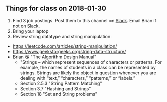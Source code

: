 Things for class on 2018-01-30
----

1. Find 3 job postings. Post them to this channel on [Slack](https://usf-cs-courses.slack.com/messages/C8Z51FXU6). Email Brian if not on Slack.
2. Bring your laptop
3. Review string datatype and string manipulation
  - https://leetcode.com/articles/string-manipulation/
  - https://www.geeksforgeeks.org/string-data-structure/
  - Brian 😘 "The Algorithm Design Manual"
    - "Strings – which represent sequences of characters or patterns. For example, the names of students in a class can be represented by strings. Strings are likely the object in question whenever you are dealing with “text,” “characters,” “patterns,” or “labels.”
    - Section 2.5.3 "String Pattern Matching"
    - Section 3.7 "Hashing and Strings"
    - Section 18 "Set and String problems"
